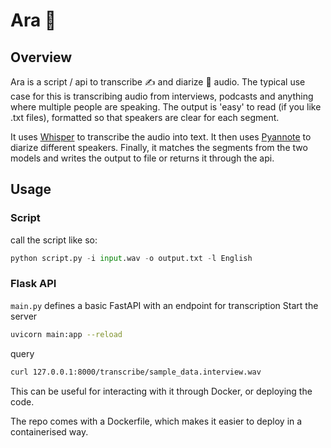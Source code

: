 # Ara :parrot: 

## Overview
Ara is a script / api to transcribe :writing_hand: and diarize :notebook: audio. 
The typical use case for this is transcribing audio from interviews, podcasts and anything where multiple people are speaking.
The output is 'easy' to read (if you like .txt files), formatted so that speakers are clear for each segment. 

It uses [Whisper](https://github.com/openai/whisper) to transcribe the audio into text. 
It then uses [Pyannote](https://github.com/pyannote/pyannote-audio) to diarize different speakers.
Finally, it matches the segments from the two models and writes the output to file or returns it through the api. 

## Usage 
### Script 
call the script like so: 
```python
python script.py -i input.wav -o output.txt -l English 
```
### Flask API
`main.py` defines a basic FastAPI with an endpoint for transcription
Start the server
```bash
uvicorn main:app --reload 
```
query 
```bash
curl 127.0.0.1:8000/transcribe/sample_data.interview.wav
```
This can be useful for interacting with it through Docker, or deploying the code. 

The repo comes with a Dockerfile, which makes it easier to deploy in a containerised way. 
